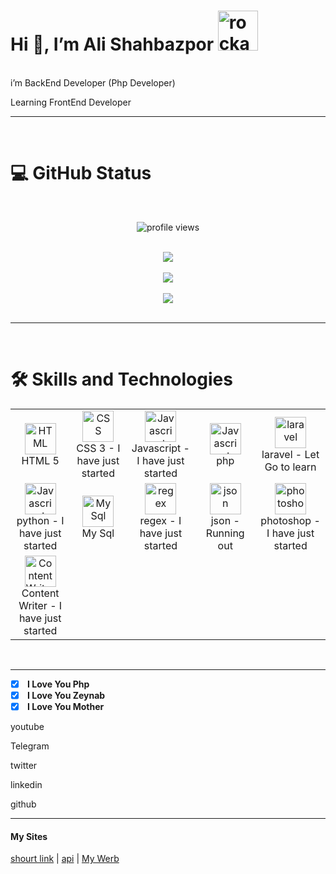 
<h1>Hi 👋, I’m Ali Shahbazpor <img src="https://emoji.gg/assets/emoji/1002-rockandroll.png" width="64px" height="64px" alt="rockandroll"></h1>
<br/>
i’m BackEnd Developer (Php Developer)
 
Learning FrontEnd Developer
 <hr />
  <br />
<h1> 💻 GitHub Status </h1>
  <br />
  <p align="center"><img src="https://komarev.com/ghpvc/?username=DevNull-IR&label=Profile+views&color=fb8c00&style=flat" alt="profile views" /> </p>
  <br />
  <div align="center">
  <img src="https://github-readme-streak-stats.herokuapp.com?user=DevNull-IR&theme=highcontrast"/>
</div>
<br />
 <div align="center">
 <img align="center" src="https://github-readme-stats.vercel.app/api?username=DevNull-IR&count_private=true&show_icons=true&theme=gruvbox" />
 </div> 
 <br />
  <div align="center">
 <img align="center" src="https://github-readme-stats.vercel.app/api/top-langs/?username=DevNull-IR&layout=compact" />
 </div> 
 <br />
 <hr />
 <br />
 <h1>🛠️ Skills and Technologies</h1>
<table>
<tr>
<td align="center" width="150">
<a href="https://developer.mozilla.org/en-US/docs/Web/HTML" target="_blank">
<img src="https://upload.wikimedia.org/wikipedia/commons/6/61/HTML5_logo_and_wordmark.svg" width="50" height="50" alt="HTML" />
</a>
<br>HTML 5
</td>
<td align="center" width="150">
<a href="https://developer.mozilla.org/en-US/docs/Web/CSS" target="_blank">
<img src="https://upload.wikimedia.org/wikipedia/commons/d/d5/CSS3_logo_and_wordmark.svg" width="50" height="50" alt="CSS" />
</a>
<br>CSS 3 - I have just started
</td>
<td align="center" width="150">
<a href="https://developer.mozilla.org/en-US/docs/Web/JavaScript" target="_blank">
<img src="https://upload.wikimedia.org/wikipedia/commons/9/99/Unofficial_JavaScript_logo_2.svg" width="50" height="50" alt="Javascript" />
</a>
<br>Javascript - I have just started
</td>
<td align="center" width="150">
<a href="https://php.net" target="_blank">
<img src="https://upload.wikimedia.org/wikipedia/commons/thumb/3/31/Webysther_20160423_-_Elephpant.svg/375px-Webysther_20160423_-_Elephpant.svg.png" width="50" height="50" alt="Javascript" />
</a>
<br> php
</td>
<td align="center" width="150">
<a href="https://laravel.com/docs" target="_blank">
<img src="https://laravel.com/img/logomark.min.svg" width="50" height="50" alt="laravel" />
</a>
<br> laravel - Let Go to learn
</td>
</tr>
<tr>
 <td align="center" width="150">
<a href="https://www.python.org/doc/" target="_blank">
<img src="https://wiki.installgentoo.com/images/thumb/e/e4/Python.png/450px-Python.png" width="50" height="50" alt="Javascript" />
</a>
<br> python - I have just started
</td>
<td align="center" width="150">
<a href="https://dev.mysql.com/doc/" target="_blank">
<img src="https://upload.wikimedia.org/wikipedia/commons/thumb/5/51/Mysql.svg/768px-Mysql.svg.png" width="50" height="50" alt="My Sql" />
</a>
<br> My Sql
</td>
<td align="center" width="150">
<a href="https://www.google.com/search?q=regex" target="_blank">
<img src="https://dl2.macupdate.com/images/icons256/37748.png?d=1444416543" width="50" height="50" alt="regex" />
</a>
<br> regex - I have just started
</td>
<td align="center" width="150">
<a href="https://www.json.org/json-fa.html" target="_blank" target="_blank">
<img src="https://rintoj.gallerycdn.vsassets.io/extensions/rintoj/json-organizer/0.0.4/1539281051842/Microsoft.VisualStudio.Services.Icons.Default" width="50" height="50" alt="json" />
</a>
<br> json - Running out
</td>
<td align="center" width="150">
<a href="https://www.adobe.com/products/photoshop.html" target="_blank">
<img src="http://pngimg.com/uploads/photoshop/photoshop_PNG2.png" width="50" height="50" alt="photoshop" />
</a>
<br> photoshop - I have just started
</td>
</tr>
 <tr>
   <td align="center" width="150">
<a href="https://blog.google/" target="_blank">
<img src="https://www.guestposttracker.com/wp-content/uploads/2019/03/writing-logo-2.png" width="50" height="50" alt="Content Writer" />
</a>
<br> Content Writer - I have just started
</td>
</tr>
</table> 
 <br />
<hr />

- [X] <b> I Love You Php </b>
- [X] <b> I Love You Zeynab </b>
- [X] <b> I Love You Mother </b>

<a style="text-decoration:none;" href="https://www.youtube.com/channel/UC0CPmLnG4y2q6kwmRAokIBw" target="_blank">
 <p>youtube</p>
</a>
<a style="text-decoration:none;" href="https://t.me/dev_null" target="_blank">
 <p>Telegram</p>
</a>
<a style="text-decoration:none;" href="https://twitter.com/AlidevNull" target="_blank">
 <p>twitter</p>
</a>
<a style="text-decoration:none;" href="https://www.linkedin.com/in/ali-devnull/" target="_blank">
 <p>linkedin</p>
</a>
<a style="text-decoration:none;" href="https://github.com/DevNull-IR" target="_blank">
 <p>github</p>
</a>
<hr />
<h4 style="font-weget:bold;">
My Sites
</h4>

[shourt link](https://f1r.ir/?utm_source=github&utm_medium=github&utm_campaign=github&utm_term=github&utm_content=github)  | 
[api](https://iso-plus.ir/?utm_source=github&utm_medium=github&utm_campaign=github&utm_term=github&utm_content=github) | 
[My Werb](url)
